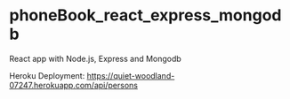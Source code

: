 # phoneBook_react_express_mongodb
React app with Node.js, Express and Mongodb

Heroku Deployment:
https://quiet-woodland-07247.herokuapp.com/api/persons
